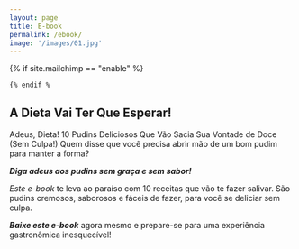 ```yaml
---
layout: page
title: E-book
permalink: /ebook/
image: '/images/01.jpg'
---
```


 {% if site.mailchimp == "enable" %}
 <script language="JavaScript" type="text/javascript">location.href="{% if site.mailchimp__identifier %}//{{site.mailchimp__identifier}}{% else %}#{% endif %}"</script>
    {% endif %
 
## A Dieta Vai Ter Que Esperar!

Adeus, Dieta! 10 Pudins Deliciosos Que Vão Sacia Sua Vontade de Doce (Sem Culpa!) Quem disse que você precisa abrir mão de um bom pudim para manter a forma?

_**Diga adeus aos pudins sem graça e sem sabor!**_

_Este e-book_  te leva ao paraíso com 10 receitas que vão te fazer salivar.
São pudins cremosos, saborosos e fáceis de fazer, para você se deliciar sem culpa.

_**Baixe este e-book**_  agora mesmo e prepare-se para uma experiência gastronômica inesquecível!
